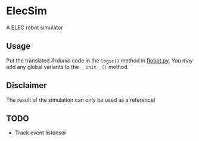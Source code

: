 # ElecSim

A ELEC robot simulator

## Usage

Put the translated *Ardunio* code in the `logic()` method in [Robot.py](Robot.py).
You may add any global variants to the `__init__()` method.

## Disclaimer

The result of the simulation can only be used as a reference!

## TODO

- Track event listenser
